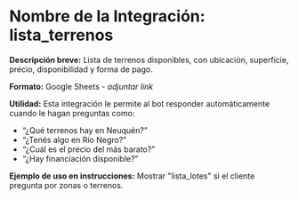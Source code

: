 # Nombre de la Integración: lista_terrenos

**Descripción breve:**
Lista de terrenos disponibles, con ubicación, superficie, precio, disponibilidad y forma de pago.

**Formato:** Google Sheets - *adjuntar link*

**Utilidad:**
Esta integración le permite al bot responder automáticamente cuando le hagan preguntas como:

- “¿Qué terrenos hay en Neuquén?”
- “¿Tenés algo en Río Negro?”
- “¿Cuál es el precio del más barato?”
- “¿Hay financiación disponible?”

**Ejemplo de uso en instrucciones:**
Mostrar "lista_lotes" si el cliente pregunta por zonas o terrenos.
